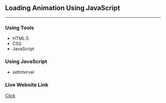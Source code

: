 ## Loading Animation Using JavaScript
****
### Using Tools
* HTML:5
* CSS
* JavaScript

### Using JavaScript
* setInterval

### Live Website Link
<a href=''>Click</a>